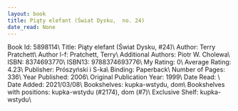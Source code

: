 ```yaml
---
layout: book
title: Piąty elefant (Świat Dysku,  no. 24)
date_read: None
---
```


Book Id: 5898114\ 
Title: Piąty elefant (Świat Dysku, #24)\ 
Author: Terry Pratchett\ 
Author l-f: Pratchett, Terry\ 
Additional Authors: Piotr W. Cholewa\ 
ISBN: 8374693770\ 
ISBN13: 9788374693776\ 
My Rating: 0\ 
Average Rating: 4.23\ 
Publisher: Prószyński i S-ka\ 
Binding: Paperback\ 
Number of Pages: 336\ 
Year Published: 2006\ 
Original Publication Year: 1999\ 
Date Read: \ 
Date Added: 2021/03/08\ 
Bookshelves: kupka-wstydu, dom\ 
Bookshelves with positions: kupka-wstydu (#2174), dom (#7)\ 
Exclusive Shelf: kupka-wstydu\ 

